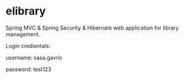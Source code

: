 # elibrary
Spring MVC &amp; Spring Security &amp; Hibernate web application for library management. 

Login credientals: 


username: sasa.gavric

password: test123
